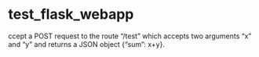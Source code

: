 # test_flask_webapp
ccept a POST request to the route “/test” which accepts two arguments “x” and “y” and returns a JSON object {“sum”: x+y}.
